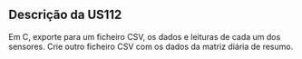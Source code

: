 ## Descrição da US112
Em C, exporte para um ficheiro CSV, os dados e leituras de cada um dos sensores. Crie
outro ficheiro CSV com os dados da matriz diária de resumo.
